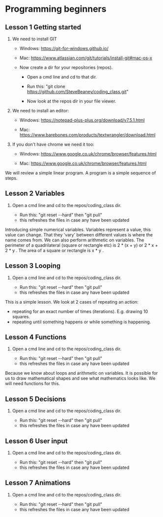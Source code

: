 # Programming beginners
## Lesson 1 Getting started
1. We need to install GIT

   * Windows:
https://git-for-windows.github.io/

   * Mac:
https://www.atlassian.com/git/tutorials/install-git#mac-os-x

   * Now create a dir for your repositories (repos). 

     - Open a cmd line and cd to that dir.

     - Run this: "git clone 
https://github.com/SteveBeaney/coding_class.git"

     - Now look at the repos dir in your file viewer.  

2. We need to install an editor:

   * Windows: https://notepad-plus-plus.org/download/v7.5.1.html

   * Mac: https://www.barebones.com/products/textwrangler/download.html

3. If you don't have chrome we need it too:

   * Windows: https://www.google.co.uk/chrome/browser/features.html

   * Mac: https://www.google.co.uk/chrome/browser/features.html

We will review a simple linear program. A program is a simple sequence of steps. 
## Lesson 2 Variables
1. Open a cmd line and cd to the repos/coding_class dir.

     - Run this: "git reset --hard" then "git pull"
     - this refreshes the files in case any have been updated

Introducing simple numerical variables. Variables represent a value, 
this value can change.
That they 'vary' between different values is where the name comes from. 
We can also perform arithmetic on variables.
The perimeter of a quadrilateral (square or rectangle etc) is 2 * (x + y) or 2 * x + 2 * y . The area of a square or rectangle is x * y .

## Lesson 3 Looping
1. Open a cmd line and cd to the repos/coding_class dir.

     - Run this: "git reset --hard" then "git pull"
     - this refreshes the files in case any have been updated

This is a simple lesson. We look at 2 cases of repeating an action: 
- repeating for an exact number of times (iterations). E.g. drawing 10 squares.
- repeating until something happens or while something is happening.

## Lesson 4 Functions
1. Open a cmd line and cd to the repos/coding_class dir.

     - Run this: "git reset --hard" then "git pull"
     - this refreshes the files in case any have been updated

Because we know about loops and arithmetic on variables. It is possible for us to draw mathematical shapes and see what mathematics looks like. We will need functions for this.

## Lesson 5 Decisions
1. Open a cmd line and cd to the repos/coding_class dir.

     - Run this: "git reset --hard" then "git pull"
     - this refreshes the files in case any have been updated

## Lesson 6 User input
1. Open a cmd line and cd to the repos/coding_class dir.

     - Run this: "git reset --hard" then "git pull"
     - this refreshes the files in case any have been updated
## Lesson 7 Animations
1. Open a cmd line and cd to the repos/coding_class dir.

     - Run this: "git reset --hard" then "git pull"
     - this refreshes the files in case any have been updated
